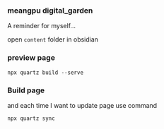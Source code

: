 ### meangpu digital_garden

A reminder for myself...

open `content` folder in obsidian

### preview page

```
npx quartz build --serve
```

### Build page

and each time I want to update page use command

```
npx quartz sync
```
